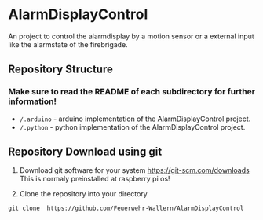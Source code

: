 # AlarmDisplayControl
An project to control the alarmdisplay by a motion sensor or a external input like the alarmstate of the firebrigade.


## Repository Structure
### Make sure to read the README of each subdirectory for further information!
* `/.arduino` - arduino implementation of the AlarmDisplayControl project.
* `/.python` - python implementation of the AlarmDisplayControl project.

## Repository Download using git
1. Download git software for your system https://git-scm.com/downloads
This is normaly preinstalled at raspberry pi os!

2. Clone the repository into your directory
```env
git clone  https://github.com/Feuerwehr-Wallern/AlarmDisplayControl
```
 